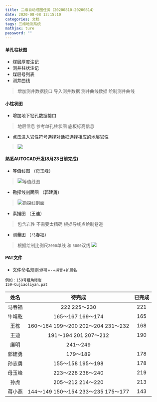 ```yaml
---
title: 二维自动成图任务（20200810-20200814）
date: 2020-08-08 12:15:10
categories: 文档
tags: 三维地测系统
mathjax: ture
password: ""
---
```


#### 单孔柱状图

* 煤层厚度注记
* 测井柱状注记
* 煤层号列表
* 测井曲线
> 增加测井数据接口
> 导入测井数据
> 测井曲线数据
> 绘制测井曲线
 
#### 小柱状图
* 增加地下钻孔数据接口
> 地层信息 参考单孔柱状图
> 底板标高信息

* 点击进入岩性符号选择对话框选择相应的地层岩性
> ![](15968582895156.png)


#### 熟悉AUTOCAD开发(8月23日前完成)
* 等值线图 （母玉峰）
> ![等值线图](15968603285061.jpg)


* 勘探线剖面图 （郭建勇）
> ![勘探线剖面](15968586195647.jpg)

* 素描图 （王迪）
> 包含岩性
> 不需要太精确
> 根据导线点绘制巷道

* 测量图 （马春福）
> 根据绘制比例尺`2000`单线 和 `5000`双线
> ![](15968591314067.jpg)


#### PAT文件

*  文件命名规则:`序号`+`-`+`拼音`+`扩展名`

```
例如：159号粗角砾岩
159-Cujiaoliyan.pat
```

| 姓名  | 待完成 | 已完成 |
|:---:|:---:|:---:|
|  马春福   |  222 225～230   |  221   |
|  牛靖乾   | 165～167 169～174   |  165   |
|  王栋   |  160～164 199～200 202～204 231～232 |  168   |
|  王迪   |  191～194 201 207～212   |  190   |
|  廉明   | 241～249 |    |
|  郭建勇   | 179～189   |  178   |
|  孙志勇   | 155～158 195～198  |  178   |
|  母玉峰  |  223～228 236～240  |  219   |
|  孙虎  |  205～212 214～220   |  213   |
|  蒋小燕  | 144～149 150～154  233～235 175～177 | 143  |